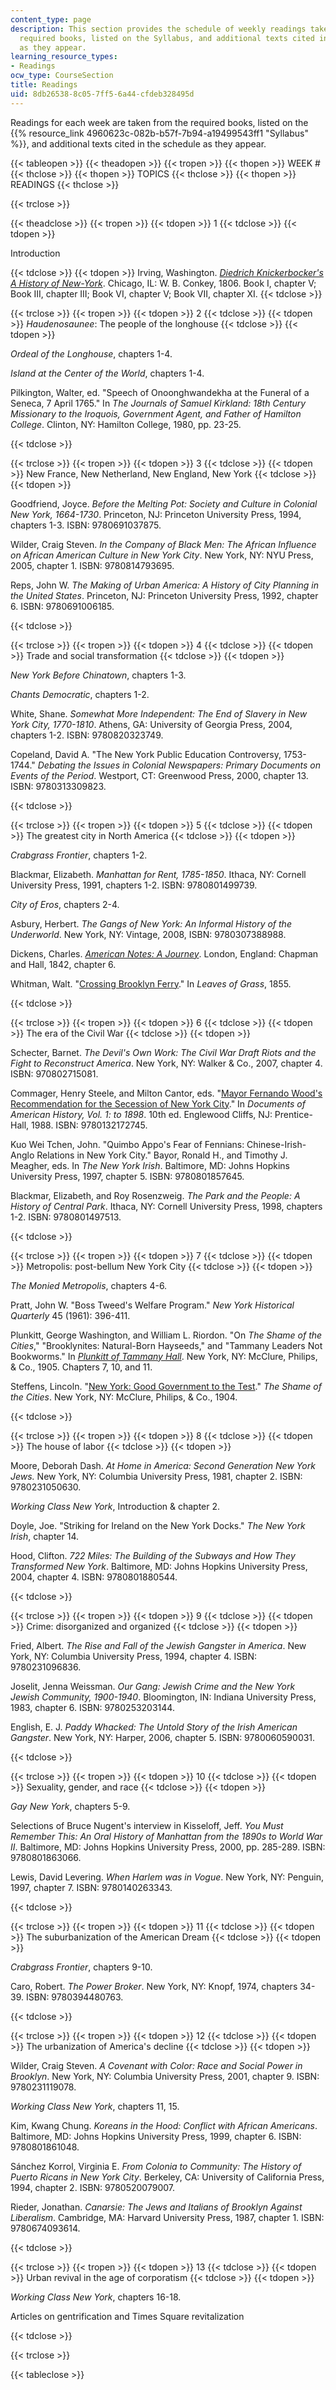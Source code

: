 ```yaml
---
content_type: page
description: This section provides the schedule of weekly readings taken from the
  required books, listed on the Syllabus, and additional texts cited in the schedule
  as they appear.
learning_resource_types:
- Readings
ocw_type: CourseSection
title: Readings
uid: 8db26538-8c05-7ff5-6a44-cfdeb328495d
---
```


Readings for each week are taken from the required books, listed on the {{% resource_link 4960623c-082b-b57f-7b94-a19499543ff1 "Syllabus" %}}, and additional texts cited in the schedule as they appear.

{{< tableopen >}}
{{< theadopen >}}
{{< tropen >}}
{{< thopen >}}
WEEK #
{{< thclose >}}
{{< thopen >}}
TOPICS
{{< thclose >}}
{{< thopen >}}
READINGS
{{< thclose >}}

{{< trclose >}}

{{< theadclose >}}
{{< tropen >}}
{{< tdopen >}}
1
{{< tdclose >}}
{{< tdopen >}}


Introduction


{{< tdclose >}}
{{< tdopen >}}
Irving, Washington. [_Diedrich Knickerbocker's A History of New-York_](http://www.gutenberg.org/ebooks/13042). Chicago, IL: W. B. Conkey, 1806. Book I, chapter V; Book III, chapter III; Book VI, chapter V; Book VII, chapter XI.
{{< tdclose >}}

{{< trclose >}}
{{< tropen >}}
{{< tdopen >}}
2
{{< tdclose >}}
{{< tdopen >}}
_Haudenosaunee_: The people of the longhouse
{{< tdclose >}}
{{< tdopen >}}


_Ordeal of the Longhouse_, chapters 1-4.

_Island at the Center of the World_, chapters 1-4.

Pilkington, Walter, ed. "Speech of Onoonghwandekha at the Funeral of a Seneca, 7 April 1765." In _The_ _Journals of Samuel Kirkland: 18th Century Missionary to the Iroquois, Government Agent, and Father of Hamilton College_. Clinton, NY: Hamilton College, 1980, pp. 23-25.


{{< tdclose >}}

{{< trclose >}}
{{< tropen >}}
{{< tdopen >}}
3
{{< tdclose >}}
{{< tdopen >}}
New France, New Netherland, New England, New York
{{< tdclose >}}
{{< tdopen >}}


Goodfriend, Joyce. _Before the Melting Pot: Society and Culture in Colonial New York, 1664-1730_. Princeton, NJ: Princeton University Press, 1994, chapters 1-3. ISBN: 9780691037875.

Wilder, Craig Steven. _In the Company of Black Men: The African Influence on African American Culture in New York City_. New York, NY: NYU Press, 2005, chapter 1. ISBN: 9780814793695.

Reps, John W. _The Making of Urban America: A History of City Planning in the United States_. Princeton, NJ: Princeton University Press, 1992, chapter 6. ISBN: 9780691006185.


{{< tdclose >}}

{{< trclose >}}
{{< tropen >}}
{{< tdopen >}}
4
{{< tdclose >}}
{{< tdopen >}}
Trade and social transformation
{{< tdclose >}}
{{< tdopen >}}


_New York Before Chinatown_, chapters 1-3.

_Chants Democratic_, chapters 1-2.

White, Shane. _Somewhat More Independent: The End of Slavery in New York City, 1770-1810_. Athens, GA: University of Georgia Press, 2004, chapters 1-2. ISBN: 9780820323749.

Copeland, David A. "The New York Public Education Controversy, 1753-1744." _Debating the Issues in Colonial Newspapers: Primary Documents on Events of the Period_. Westport, CT: Greenwood Press, 2000, chapter 13. ISBN: 9780313309823.


{{< tdclose >}}

{{< trclose >}}
{{< tropen >}}
{{< tdopen >}}
5
{{< tdclose >}}
{{< tdopen >}}
The greatest city in North America
{{< tdclose >}}
{{< tdopen >}}


_Crabgrass Frontier_, chapters 1-2.

Blackmar, Elizabeth. _Manhattan for Rent, 1785-1850_. Ithaca, NY: Cornell University Press, 1991, chapters 1-2. ISBN: 9780801499739.

_City of Eros_, chapters 2-4.

Asbury, Herbert. _The Gangs of New York: An Informal History of the Underworld_. New York, NY: Vintage, 2008, ISBN: 9780307388988.

Dickens, Charles. [_American Notes: A Journey_](http://www.gutenberg.org/ebooks/675). London, England: Chapman and Hall, 1842, chapter 6.

Whitman, Walt. "[Crossing Brooklyn Ferry](http://www.poets.org/viewmedia.php/prmMID/20006)." In _Leaves of Grass_, 1855.


{{< tdclose >}}

{{< trclose >}}
{{< tropen >}}
{{< tdopen >}}
6
{{< tdclose >}}
{{< tdopen >}}
The era of the Civil War
{{< tdclose >}}
{{< tdopen >}}


Schecter, Barnet. _The Devil's Own Work: The Civil War Draft Riots and the Fight to Reconstruct America_. New York, NY: Walker & Co., 2007, chapter 4. ISBN: 970802715081.

Commager, Henry Steele, and Milton Cantor, eds. "[Mayor Fernando Wood's Recommendation for the Secession of New York City](https://teachingamericanhistory.org/library/document/mayor-woods-recommendation-of-the-secession-of-new-york-city/)." In _Documents of American History, Vol. 1: to 1898_. 10th ed. Englewood Cliffs, NJ: Prentice-Hall, 1988. ISBN: 9780132172745.

Kuo Wei Tchen, John. "Quimbo Appo's Fear of Fennians: Chinese-Irish-Anglo Relations in New York City." Bayor, Ronald H., and Timothy J. Meagher, eds. In _The New York Irish_. Baltimore, MD: Johns Hopkins University Press, 1997, chapter 5. ISBN: 9780801857645.

Blackmar, Elizabeth, and Roy Rosenzweig. _The Park and the People: A History of Central Park_. Ithaca, NY: Cornell University Press, 1998, chapters 1-2. ISBN: 9780801497513.


{{< tdclose >}}

{{< trclose >}}
{{< tropen >}}
{{< tdopen >}}
7
{{< tdclose >}}
{{< tdopen >}}
Metropolis: post-bellum New York City
{{< tdclose >}}
{{< tdopen >}}


_The Monied Metropolis_, chapters 4-6.

Pratt, John W. "Boss Tweed's Welfare Program." _New York Historical Quarterly_ 45 (1961): 396-411.

Plunkitt, George Washington, and William L. Riordon. "On _The Shame of the Cities_," "Brooklynites: Natural-Born Hayseeds," and "Tammany Leaders Not Bookworms." In [_Plunkitt of Tammany Hall_](http://www.gutenberg.org/ebooks/2810). New York, NY: McClure, Philips, & Co., 1905. Chapters 7, 10, and 11.

Steffens, Lincoln. "[New York: Good Government to the Test](http://xroads.virginia.edu/~am482_04/graffeo/shame/nytext.html)." _The Shame of the Cities_. New York, NY: McClure, Philips, & Co., 1904.


{{< tdclose >}}

{{< trclose >}}
{{< tropen >}}
{{< tdopen >}}
8
{{< tdclose >}}
{{< tdopen >}}
The house of labor
{{< tdclose >}}
{{< tdopen >}}


Moore, Deborah Dash. _At Home in America: Second Generation New York Jews._ New York, NY: Columbia University Press, 1981, chapter 2. ISBN: 9780231050630.

_Working Class New York_, Introduction & chapter 2.

Doyle, Joe. "Striking for Ireland on the New York Docks." _The New York Irish_, chapter 14.

Hood, Clifton. _722 Miles: The Building of the Subways and How They Transformed New York_. Baltimore, MD: Johns Hopkins University Press, 2004, chapter 4. ISBN: 9780801880544.


{{< tdclose >}}

{{< trclose >}}
{{< tropen >}}
{{< tdopen >}}
9
{{< tdclose >}}
{{< tdopen >}}
Crime: disorganized and organized
{{< tdclose >}}
{{< tdopen >}}


Fried, Albert. _The Rise and Fall of the Jewish Gangster in America_. New York, NY: Columbia University Press, 1994, chapter 4. ISBN: 9780231096836.

Joselit, Jenna Weissman. _Our Gang: Jewish Crime and the New York Jewish Community, 1900-1940_. Bloomington, IN: Indiana University Press, 1983, chapter 6. ISBN: 9780253203144.

English, E. J. _Paddy Whacked: The Untold Story of the Irish American Gangster_. New York, NY: Harper, 2006, chapter 5. ISBN: 9780060590031.


{{< tdclose >}}

{{< trclose >}}
{{< tropen >}}
{{< tdopen >}}
10
{{< tdclose >}}
{{< tdopen >}}
Sexuality, gender, and race
{{< tdclose >}}
{{< tdopen >}}


_Gay New York_, chapters 5-9.

Selections of Bruce Nugent's interview in Kisseloff, Jeff. _You Must Remember This: An Oral History of Manhattan from the 1890s to World War II_. Baltimore, MD: Johns Hopkins University Press, 2000, pp. 285-289. ISBN: 9780801863066.

Lewis, David Levering. _When Harlem was in Vogue_. New York, NY: Penguin, 1997, chapter 7. ISBN: 9780140263343.


{{< tdclose >}}

{{< trclose >}}
{{< tropen >}}
{{< tdopen >}}
11
{{< tdclose >}}
{{< tdopen >}}
The suburbanization of the American Dream
{{< tdclose >}}
{{< tdopen >}}


_Crabgrass Frontier_, chapters 9-10.

Caro, Robert. _The Power Broker_. New York, NY: Knopf, 1974, chapters 34-39. ISBN: 9780394480763.


{{< tdclose >}}

{{< trclose >}}
{{< tropen >}}
{{< tdopen >}}
12
{{< tdclose >}}
{{< tdopen >}}
The urbanization of America's decline
{{< tdclose >}}
{{< tdopen >}}


Wilder, Craig Steven. _A Covenant with Color: Race and Social Power in Brooklyn_. New York, NY: Columbia University Press, 2001, chapter 9. ISBN: 9780231119078.

_Working Class New York_, chapters 11, 15.

Kim, Kwang Chung. _Koreans in the Hood: Conflict with African Americans_. Baltimore, MD: Johns Hopkins University Press, 1999, chapter 6. ISBN: 9780801861048.

Sánchez Korrol, Virginia E. _From Colonia to Community: The History of Puerto Ricans in New York City_. Berkeley, CA: University of California Press, 1994, chapter 2. ISBN: 9780520079007.

Rieder, Jonathan. _Canarsie: The Jews and Italians of Brooklyn Against Liberalism_. Cambridge, MA: Harvard University Press, 1987, chapter 1. ISBN: 9780674093614.


{{< tdclose >}}

{{< trclose >}}
{{< tropen >}}
{{< tdopen >}}
13
{{< tdclose >}}
{{< tdopen >}}
Urban revival in the age of corporatism
{{< tdclose >}}
{{< tdopen >}}


_Working Class New York_, chapters 16-18.

Articles on gentrification and Times Square revitalization


{{< tdclose >}}

{{< trclose >}}

{{< tableclose >}}